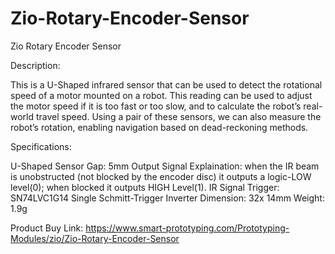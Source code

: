 # Zio-Rotary-Encoder-Sensor
Zio Rotary Encoder Sensor

Description:

This is a U-Shaped infrared sensor that can be used to detect the rotational speed of a motor mounted on a robot. This reading can be used to adjust the motor speed if it is too fast or too slow, and to calculate the robot’s real-world travel speed. Using a pair of these sensors, we can also measure the robot’s rotation, enabling navigation based on dead-reckoning methods.


Specifications:

U-Shaped Sensor Gap: 5mm
Output Signal Explaination: when the IR beam is unobstructed (not blocked by the encoder disc) it outputs a logic-LOW level(0); when blocked it outputs HIGH Level(1).
IR Signal Trigger: SN74LVC1G14 Single Schmitt-Trigger Inverter
Dimension: 32x 14mm
Weight: 1.9g

Product Buy Link:
https://www.smart-prototyping.com/Prototyping-Modules/zio/Zio-Rotary-Encoder-Sensor
